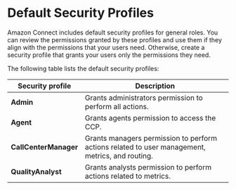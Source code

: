# Default Security Profiles<a name="default-security-profiles"></a>

Amazon Connect includes default security profiles for general roles\. You can review the permissions granted by these profiles and use them if they align with the permissions that your users need\. Otherwise, create a security profile that grants your users only the permissions they need\.

The following table lists the default security profiles:


| Security profile | Description | 
| --- | --- | 
|  **Admin**  | Grants administrators permission to perform all actions\.  | 
|  **Agent**  | Grants agents permission to access the CCP\.  | 
|  **CallCenterManager**  |  Grants managers permission to perform actions related to user management, metrics, and routing\.  | 
|  **QualityAnalyst**  | Grants analysts permission to perform actions related to metrics\.  | 